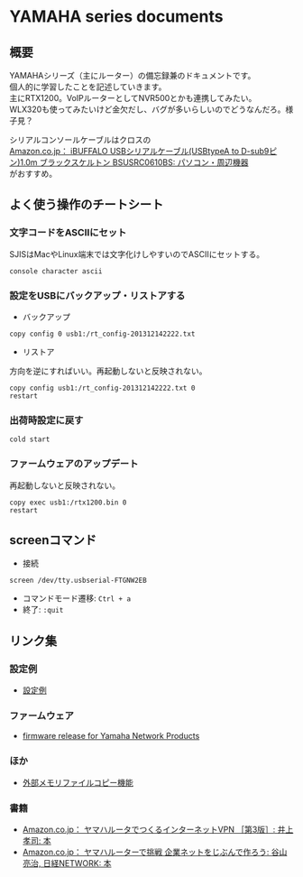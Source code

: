 YAMAHA series documents
==================================

概要
----------------------------------

YAMAHAシリーズ（主にルーター）の備忘録兼のドキュメントです。  
個人的に学習したことを記述していきます。  
主にRTX1200。VoIPルーターとしてNVR500とかも連携してみたい。  
WLX320も使ってみたいけど金欠だし、バグが多いらしいのでどうなんだろ。様子見？

シリアルコンソールケーブルはクロスの  
[Amazon.co.jp： iBUFFALO USBシリアルケーブル(USBtypeA to D-sub9ピン)1.0m ブラックスケルトン BSUSRC0610BS: パソコン・周辺機器](http://www.amazon.co.jp/iBUFFALO-USB%E3%82%B7%E3%83%AA%E3%82%A2%E3%83%AB%E3%82%B1%E3%83%BC%E3%83%96%E3%83%AB-USBtypeA-%E3%83%96%E3%83%A9%E3%83%83%E3%82%AF%E3%82%B9%E3%82%B1%E3%83%AB%E3%83%88%E3%83%B3-BSUSRC0610BS/dp/B007SI18VW)  
がおすすめ。

よく使う操作のチートシート
----------------------------------

### 文字コードをASCIIにセット

SJISはMacやLinux端末では文字化けしやすいのでASCIIにセットする。

```
console character ascii
```

### 設定をUSBにバックアップ・リストアする

* バックアップ

```
copy config 0 usb1:/rt_config-201312142222.txt
```

* リストア

方向を逆にすればいい。再起動しないと反映されない。

```
copy config usb1:/rt_config-201312142222.txt 0
restart
```

### 出荷時設定に戻す

```
cold start
```

### ファームウェアのアップデート

再起動しないと反映されない。

```
copy exec usb1:/rtx1200.bin 0
restart
```

screenコマンド
----------------------------------

* 接続

```
screen /dev/tty.usbserial-FTGNW2EB
```

* コマンドモード遷移: `Ctrl + a`
* 終了: `:quit`

リンク集
----------------------------------

### 設定例

- [設定例](http://jp.yamaha.com/products/network/solution/?products=rtx1200&solution=&submit=%E7%B5%9E%E3%82%8A%E8%BE%BC%E3%82%80)

### ファームウェア

- [firmware release for Yamaha Network Products](http://www.rtpro.yamaha.co.jp/RT/firmware/)

### ほか

- [外部メモリファイルコピー機能](http://www.rtpro.yamaha.co.jp/RT/docs/external-memory/copy.html)

### 書籍

- [Amazon.co.jp： ヤマハルータでつくるインターネットVPN ［第3版］: 井上孝司: 本](http://www.amazon.co.jp/%E3%83%A4%E3%83%9E%E3%83%8F%E3%83%AB%E3%83%BC%E3%82%BF%E3%81%A7%E3%81%A4%E3%81%8F%E3%82%8B%E3%82%A4%E3%83%B3%E3%82%BF%E3%83%BC%E3%83%8D%E3%83%83%E3%83%88VPN-%EF%BC%BB%E7%AC%AC3%E7%89%88%EF%BC%BD-%E4%BA%95%E4%B8%8A%E5%AD%9D%E5%8F%B8/dp/4839937745/ref=sr_1_1?ie=UTF8&qid=1387725225&sr=8-1&keywords=VPN)
- [Amazon.co.jp： ヤマハルーターで挑戦 企業ネットをじぶんで作ろう: 谷山 亮治, 日経NETWORK: 本](http://www.amazon.co.jp/%E3%83%A4%E3%83%9E%E3%83%8F%E3%83%AB%E3%83%BC%E3%82%BF%E3%83%BC%E3%81%A7%E6%8C%91%E6%88%A6-%E4%BC%81%E6%A5%AD%E3%83%8D%E3%83%83%E3%83%88%E3%82%92%E3%81%98%E3%81%B6%E3%82%93%E3%81%A7%E4%BD%9C%E3%82%8D%E3%81%86-%E8%B0%B7%E5%B1%B1-%E4%BA%AE%E6%B2%BB/dp/4822267687/ref=sr_1_5?ie=UTF8&qid=1387725225&sr=8-5&keywords=VPN)
